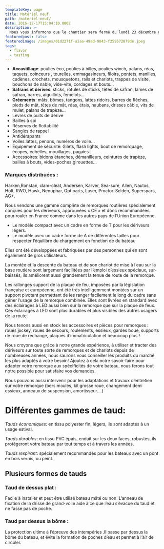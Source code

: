 ```yaml
---
templateKey: page
title: Matériel neuf
path: /materiel-neuf/
date: 2016-12-17T15:04:10.000Z
description: >-
  Nous vous informons que le chantier sera fermé du lundi 23 décembre au vendredi 27 décembre. Nous ré-ouvrons dès le samedi 28 pour vous accueillir.
featuredpost: false
featuredimage: /images/01d2271f-a2aa-49ad-9843-f259572879de.jpeg
tags:
  - flavor
  - tasting
---
```

* **Accastillage**: poulies éco, poulies à billes, poulies winch, palans, réas, taquets, coinceurs , tourelles, emmagasineurs, filoirs, pontets, manilles, cadènes, crochets, mousquetons, rails et chariots, trappes de visite, bouchons de nable, vide-vite, cordages et bouts…
* **Safrans et dérives**: sticks, rotules de sticks, têtes de safran, lames de safran, barres, aiguillots, femelots…
* **Gréements**: mâts, bômes, tangons, lattes ridoirs, barres de flêches, pieds de mât, têtes de mât, réas, étais, haubans, drisses câble, vits de mulet, palans de trapèze…
* Lèvres de puits de dérive
* Bailles à spi
* Réserves de flottabilité
* Sangles de rappel
* Antidérapants
* Voiles:lattes, penons, numéros de voile…
* Equipement de sécurité: Gilets, flash lights, bout de remorquage, écopes, échelles, mouillages, pagaies…
* Accessoires: bidons étanches, démanilleurs, ceintures de trapèze, bailles à bouts, vides-poches,girouettes…

### Marques distribuées :

Harken,Ronstan, clam-cleat, Andersen, Karver, Sea-sure, Allen, Nautos, Holt, RWO, Hawk, Nenuphar, Optiparts, Laser, Proctor-Selden, Superspars, AG+.

Nous vendons une gamme complète de remorques routières spécialement conçues pour les dériveurs, approuvées « CE » et donc recommandées pour rouler en France comme dans les autres pays de l’Union Européenne.

* Le modèle compact avec un cadre en forme de T pour les dériveurs légers.
* Le modèle avec un cadre forme de A de différentes tailles pour respecter l’équilibre du chargement en fonction de du bateau

Elles ont été développées et fabriquées par des personnes qui en sont également de gros utilisateurs.

La montée et la descente du bateau et de son chariot de mise à l’eau sur la base routière sont largement facilitées par l’emploi d’essieux spéciaux, sur-baissés, ils améliorent aussi grandement la tenue de route de la remorque.

Les rallonges support de la plaque de feu, imposées par la législation française et européenne, ont été très intelligemment montées sur un support pivotant permettant de les ranger facilement le long du cadre sans gêner l’usage de la remorque combinée. Elles sont livrées en standard avec des éclairages à LED aussi bien sur la remorque que sur la plaque de feux. Ces éclairages à LED sont plus durables et plus visibles des autres usagers de la route.

Nous tenons aussi en stock les accessoires et pièces pour remorques : roues jockey, roues de secours, roulements, essieux, gardes boue, supports de roue de rechange, plaques d’immatriculation et beaucoup plus !

Nous croyons que grâce à notre grande expérience, à utiliser et tracter des dériveurs sur toute sorte de remorques et de chariots depuis de nombreuses années, nous saurons vous conseiller les produits du marché les plus adaptés à votre besoin! Ajoutez à cela notre savoir-faire pour adapter votre remorque aux spécificités de votre bateau, nous ferons tout notre possible pour satisfaire vos demandes.

Nous pouvons aussi intervenir pour les adaptations et travaux d’entretien sur votre remorque (bers moulés, kit grosse roue, changement demi essieux, anneaux de suspension, amortisseur….)

# Différentes gammes de taud:

*Tauds économiques*:  en tissu polyester fin, légers, ils sont adaptés à un usage estival.

*Tauds durables*: en tissu PVC épais, enduit sur les deux faces, robustes, ils protègeront votre bateau par tout temps et à travers les années.

*Tauds respirant*: spécialement recommandés pour les bateaux avec un pont en bois vernis, ou peint.

## Plusieurs formes de tauds

### Taud de dessus plat :
Facile à installer et peut être utilisé bateau mâté ou non. L’anneau de fixation de la drisse de grand-voile aide à ce que l’eau s’évacue du taud et ne fasse pas de poche.

### Taud par dessus la bôme :
La protection ultime à l’épreuve des intempéries .Il passe par dessus la bôme du bateau, et évite la formation de poches d’eau et permet à l’air de circuler.